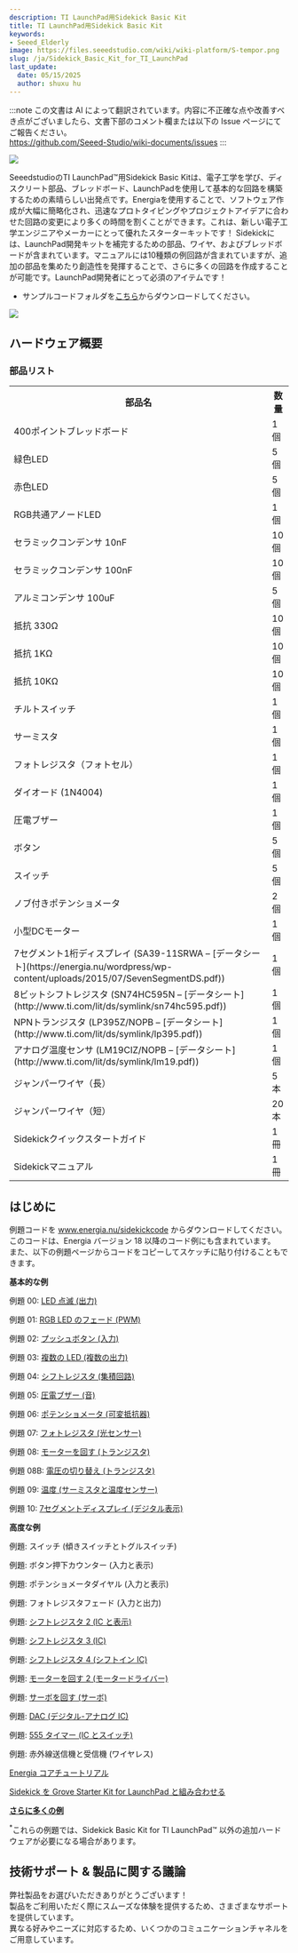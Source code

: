 ```yaml
---
description: TI LaunchPad用Sidekick Basic Kit
title: TI LaunchPad用Sidekick Basic Kit
keywords:
- Seeed_Elderly
image: https://files.seeedstudio.com/wiki/wiki-platform/S-tempor.png
slug: /ja/Sidekick_Basic_Kit_for_TI_LaunchPad
last_update:
  date: 05/15/2025
  author: shuxu hu
---
```

:::note
この文書は AI によって翻訳されています。内容に不正確な点や改善すべき点がございましたら、文書下部のコメント欄または以下の Issue ページにてご報告ください。  
https://github.com/Seeed-Studio/wiki-documents/issues
:::

![](https://files.seeedstudio.com/wiki/Sidekick_Basic_Kit_for_TI_LaunchPad/img/Sidekick_Basic_Kit_for_TI_LaunchPad_product_view_1200_s.jpg)

SeeedstudioのTI LaunchPad™用Sidekick Basic Kitは、電子工学を学び、ディスクリート部品、ブレッドボード、LaunchPadを使用して基本的な回路を構築するための素晴らしい出発点です。Energiaを使用することで、ソフトウェア作成が大幅に簡略化され、迅速なプロトタイピングやプロジェクトアイデアに合わせた回路の変更により多くの時間を割くことができます。これは、新しい電子工学エンジニアやメーカーにとって優れたスターターキットです！
Sidekickには、LaunchPad開発キットを補完するための部品、ワイヤ、およびブレッドボードが含まれています。マニュアルには10種類の例回路が含まれていますが、追加の部品を集めたり創造性を発揮することで、さらに多くの回路を作成することが可能です。LaunchPad開発者にとって必須のアイテムです！

*   サンプルコードフォルダを[こちら](http://www.energia.nu/sidekickcode)からダウンロードしてください。

[![](https://files.seeedstudio.com/wiki/Seeed-WiKi/docs/images/300px-Get_One_Now_Banner-ragular.png)](https://www.seeedstudio.com/Sidekick-Basic-Kit-for-TI-LaunchPad-p-2571.html)

##  ハードウェア概要

###  **部品リスト**

<table>
<tr>
<th>部品名</th>
<th>数量</th>
</tr>
<tr>
<td>400ポイントブレッドボード</td>
<td>1個</td>
</tr>
<tr>
<td>緑色LED</td>
<td>5個</td>
</tr>
<tr>
<td>赤色LED</td>
<td>5個</td>
</tr>
<tr>
<td>RGB共通アノードLED</td>
<td>1個</td>
</tr>
<tr>
<td>セラミックコンデンサ 10nF</td>
<td>10個</td>
</tr>
<tr>
<td>セラミックコンデンサ 100nF</td>
<td>10個</td>
</tr>
<tr>
<td>アルミコンデンサ 100uF</td>
<td>5個</td>
</tr>
<tr>
<td>抵抗 330Ω</td>
<td>10個</td>
</tr>
<tr>
<td>抵抗 1KΩ</td>
<td>10個</td>
</tr>
<tr>
<td>抵抗 10KΩ</td>
<td>10個</td>
</tr>
<tr>
<td>チルトスイッチ</td>
<td>1個</td>
</tr>
<tr>
<td>サーミスタ</td>
<td>1個</td>
</tr>
<tr>
<td>フォトレジスタ（フォトセル）</td>
<td>1個</td>
</tr>
<tr>
<td>ダイオード (1N4004)</td>
<td>1個</td>
</tr>
<tr>
<td>圧電ブザー</td>
<td>1個</td>
</tr>
<tr>
<td>ボタン</td>
<td>5個</td>
</tr>
<tr>
<td>スイッチ</td>
<td>5個</td>
</tr>
<tr>
<td>ノブ付きポテンショメータ</td>
<td>2個</td>
</tr>
<tr>
<td>小型DCモーター</td>
<td>1個</td>
</tr>
<tr>
<td>7セグメント1桁ディスプレイ (SA39-11SRWA – [データシート](https://energia.nu/wordpress/wp-content/uploads/2015/07/SevenSegmentDS.pdf))</td>
<td>1個</td>
</tr>
<tr>
<td>8ビットシフトレジスタ (SN74HC595N – [データシート](http://www.ti.com/lit/ds/symlink/sn74hc595.pdf))</td>
<td>1個</td>
</tr>
<tr>
<td>NPNトランジスタ (LP395Z/NOPB – [データシート](http://www.ti.com/lit/ds/symlink/lp395.pdf))</td>
<td>1個</td>
</tr>
<tr>
<td>アナログ温度センサ (LM19CIZ/NOPB – [データシート](http://www.ti.com/lit/ds/symlink/lm19.pdf))</td>
<td>1個</td>
</tr>
<tr>
<td>ジャンパーワイヤ（長）</td>
<td>5本</td>
</tr>
<tr>
<td>ジャンパーワイヤ（短）</td>
<td>20本</td>
</tr>
<tr>
<td>Sidekickクイックスタートガイド</td>
<td>1冊</td>
</tr>
<tr>
<td>Sidekickマニュアル</td>
<td>1冊</td>
</tr>
</table>

## はじめに

例題コードを www.energia.nu/sidekickcode からダウンロードしてください。  
このコードは、Energia バージョン 18 以降のコード例にも含まれています。  
また、以下の例題ページからコードをコピーしてスケッチに貼り付けることもできます。

**基本的な例**

例題 00: [LED 点滅 (出力)](https://energia.nu/guide/sidekick/sidekick_blink/)

例題 01: [RGB LED のフェード (PWM)](https://energia.nu/guide/sidekick/sidekick_fadergbled/)

例題 02: [プッシュボタン (入力)](https://energia.nu/guide/sidekick/sidekick_pushbutton/)

例題 03: [複数の LED (複数の出力)](https://energia.nu/guide/sidekick/sidekick_blinkmultiple/)

例題 04: [シフトレジスタ (集積回路)](https://energia.nu/guide/sidekick/sidekick_shiftregister/)

例題 05: [圧電ブザー (音)](https://energia.nu/guide/sidekick/sidekick_piezobuzzer/)

例題 06: [ポテンショメータ (可変抵抗器)](https://energia.nu/guide/sidekick/sidekick_potentiometer/)

例題 07: [フォトレジスタ (光センサー)](https://energia.nu/guide/sidekick/sidekick_photoresistor/)

例題 08: [モーターを回す (トランジスタ)](https://energia.nu/guide/sidekick/sidekick_spinmotor/)

例題 08B: [電圧の切り替え (トランジスタ)](https://energia.nu/guide/sidekick/sidekick_switchvoltage/)

例題 09: [温度 (サーミスタと温度センサー)](https://energia.nu/guide/sidekick/sidekick_temperature/)

例題 10: [7セグメントディスプレイ (デジタル表示)](https://energia.nu/guide/sidekick/sidekick_sevensegmentdisplay/)

**高度な例**

例題: スイッチ (傾きスイッチとトグルスイッチ)

例題: ボタン押下カウンター (入力と表示)

例題: ポテンショメータダイヤル (入力と表示)

例題: フォトレジスタフェード (入力と出力)

例題: [シフトレジスタ 2 (IC と表示)](https://energia.nu/guide/sidekick/sidekick_shiftregister2/)

例題: [シフトレジスタ 3 (IC)](https://energia.nu/guide/sidekick/sidekick_shiftregister3/)

例題: [シフトレジスタ 4 (シフトイン IC)](https://energia.nu/guide/sidekick/sidekick_shiftregister4/)

例題: [モーターを回す 2 (モータードライバー)](https://energia.nu/guide/sidekick/sidekick_spinmotor2/)

例題: [サーボを回す (サーボ)](https://energia.nu/guide/sidekick/sidekick_spinservo/)

例題: [DAC (デジタル-アナログ IC)](https://energia.nu/guide/sidekick/sidekick_dac/)

例題: [555 タイマー (IC とスイッチ)](https://energia.nu/guide/sidekick/sidekick_555timer/)

例題: 赤外線送信機と受信機 (ワイヤレス)

[Energia コアチュートリアル](http://www.energia.nu/guide#tutorials)

[Sidekick を Grove Starter Kit for LaunchPad と組み合わせる](https://energia.nu/guide/grove-starter-kit/)

[**さらに多くの例**](https://energia.nu/guide/#tutorials)

<sup>*</sup>これらの例題では、Sidekick Basic Kit for TI LaunchPad™ 以外の追加ハードウェアが必要になる場合があります。

## 技術サポート & 製品に関する議論

弊社製品をお選びいただきありがとうございます！  
製品をご利用いただく際にスムーズな体験を提供するため、さまざまなサポートを提供しています。  
異なる好みやニーズに対応するため、いくつかのコミュニケーションチャネルをご用意しています。

<div class="button_tech_support_container">
<a href="https://forum.seeedstudio.com/" class="button_forum"></a> 
<a href="https://www.seeedstudio.com/contacts" class="button_email"></a>
</div>

<div class="button_tech_support_container">
<a href="https://discord.gg/eWkprNDMU7" class="button_discord"></a> 
<a href="https://github.com/Seeed-Studio/wiki-documents/discussions/69" class="button_discussion"></a>
</div>